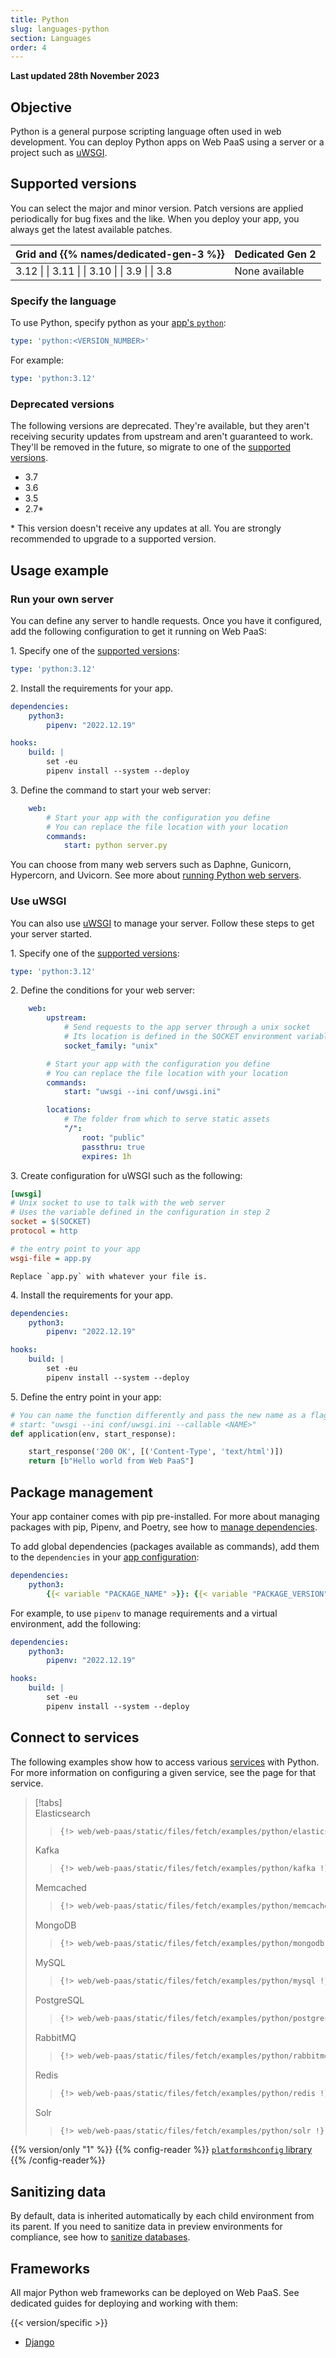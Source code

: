 ```yaml
---
title: Python
slug: languages-python
section: Languages
order: 4
---
```


**Last updated 28th November 2023**



## Objective  

Python is a general purpose scripting language often used in web development.
You can deploy Python apps on Web PaaS using a server or a project such as [uWSGI](https://uwsgi-docs.readthedocs.io/en/latest/).

## Supported versions

You can select the major and minor version. Patch versions are applied periodically for bug fixes and the like. When you deploy your app, you always get the latest available patches.




<table>
    <thead>
        <tr>
            <th>Grid and {{% names/dedicated-gen-3 %}}</th>
            <th>Dedicated Gen 2</th>
        </tr>
    </thead>
    <tbody>
        <tr>
            <td>3.12 |  
|  3.11 |  
|  3.10 |  
|  3.9 |  
|  3.8</td>
            <td>None available</thd>
        </tr>
    </tbody>
</table>



### Specify the language

To use Python, specify python as your [app's `python`](/create-apps/app-reference.html#pythons):



```yaml {configFile="app"}
type: 'python:<VERSION_NUMBER>'
```

For example:

```yaml {configFile="app"}
type: 'python:3.12'
```



### Deprecated versions
 The following versions are deprecated. They're available, but they aren't receiving security updates from upstream and aren't guaranteed to work. They'll be removed in the future, so migrate to one of the [supported versions](#supported-versions).

- 3.7  
- 3.6  
- 3.5  
- 2.7*

\* This version doesn't receive any updates at all.
You are strongly recommended to upgrade to a supported version.

## Usage example

### Run your own server

You can define any server to handle requests.
Once you have it configured, add the following configuration to get it running on Web PaaS:

1\.  Specify one of the [supported versions](#supported-versions):


    
```yaml {configFile="app"}
type: 'python:3.12'
```
    

2\.  Install the requirements for your app.


    
```yaml {configFile="app"}
dependencies:
    python3:
        pipenv: "2022.12.19"

hooks:
    build: |
        set -eu
        pipenv install --system --deploy
```
    

3\.  Define the command to start your web server:


    
```yaml {configFile="app"}
    web:
        # Start your app with the configuration you define
        # You can replace the file location with your location
        commands:
            start: python server.py
```
    

You can choose from many web servers such as Daphne, Gunicorn, Hypercorn, and Uvicorn.
See more about [running Python web servers](../.././.-server).

### Use uWSGI

You can also use [uWSGI](https://uwsgi-docs.readthedocs.io/en/latest/) to manage your server.
Follow these steps to get your server started.

1\.  Specify one of the [supported versions](#supported-versions):


    
```yaml {configFile="app"}
type: 'python:3.12'
```
    

2\.  Define the conditions for your web server:


    
```yaml {configFile="app"}
    web:
        upstream:
            # Send requests to the app server through a unix socket
            # Its location is defined in the SOCKET environment variable
            socket_family: "unix"

        # Start your app with the configuration you define
        # You can replace the file location with your location
        commands:
            start: "uwsgi --ini conf/uwsgi.ini"

        locations:
            # The folder from which to serve static assets
            "/":
                root: "public"
                passthru: true
                expires: 1h
```
    

3\.  Create configuration for uWSGI such as the following:


```ini {location="config/uwsgi.ini"}
[uwsgi]
# Unix socket to use to talk with the web server
# Uses the variable defined in the configuration in step 2
socket = $(SOCKET)
protocol = http

# the entry point to your app
wsgi-file = app.py
```

    Replace `app.py` with whatever your file is.

4\.  Install the requirements for your app.


    
```yaml {configFile="app"}
dependencies:
    python3:
        pipenv: "2022.12.19"

hooks:
    build: |
        set -eu
        pipenv install --system --deploy
```
    

5\.  Define the entry point in your app:


```python
# You can name the function differently and pass the new name as a flag
# start: "uwsgi --ini conf/uwsgi.ini --callable <NAME>"
def application(env, start_response):

    start_response('200 OK', [('Content-Type', 'text/html')])
    return [b"Hello world from Web PaaS"]
```

## Package management

Your app container comes with pip pre-installed.
For more about managing packages with pip, Pipenv, and Poetry,
see how to [manage dependencies](../.././.-dependencies).

To add global dependencies (packages available as commands),
add them to the `dependencies` in your [app configuration](../../create-apps/app-reference.md#dependencies):


```yaml {configFile="app"}
dependencies:
    python3:
        {{< variable "PACKAGE_NAME" >}}: {{< variable "PACKAGE_VERSION" >}}
```


For example, to use `pipenv` to manage requirements and a virtual environment, add the following:


```yaml {configFile="app"}
dependencies:
    python3:
        pipenv: "2022.12.19"

hooks:
    build: |
        set -eu
        pipenv install --system --deploy
```


## Connect to services

The following examples show how to access various [services](../../add-services) with Python.
For more information on configuring a given service, see the page for that service.

> [!tabs]      
> Elasticsearch     
>> ``` python     
>> {!> web/web-paas/static/files/fetch/examples/python/elasticsearch !}  
>> ```     
> Kafka     
>> ``` python     
>> {!> web/web-paas/static/files/fetch/examples/python/kafka !}  
>> ```     
> Memcached     
>> ``` python     
>> {!> web/web-paas/static/files/fetch/examples/python/memcached !}  
>> ```     
> MongoDB     
>> ``` python     
>> {!> web/web-paas/static/files/fetch/examples/python/mongodb !}  
>> ```     
> MySQL     
>> ``` python     
>> {!> web/web-paas/static/files/fetch/examples/python/mysql !}  
>> ```     
> PostgreSQL     
>> ``` python     
>> {!> web/web-paas/static/files/fetch/examples/python/postgresql !}  
>> ```     
> RabbitMQ     
>> ``` python     
>> {!> web/web-paas/static/files/fetch/examples/python/rabbitmq !}  
>> ```     
> Redis     
>> ``` python     
>> {!> web/web-paas/static/files/fetch/examples/python/redis !}  
>> ```     
> Solr     
>> ``` python     
>> {!> web/web-paas/static/files/fetch/examples/python/solr !}  
>> ```     

{{% version/only "1" %}}
{{% config-reader %}}
[`platformshconfig` library](https://github.com/platformsh/config-reader-python)
{{% /config-reader%}}




## Sanitizing data

By default, data is inherited automatically by each child environment from its parent.
If you need to sanitize data in preview environments for compliance,
see how to [sanitize databases](../../development/development-sanitize-db).

## Frameworks

All major Python web frameworks can be deployed on Web PaaS.
See dedicated guides for deploying and working with them:

{{< version/specific >}}
- [Django](../../guides/guides-django)


